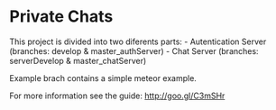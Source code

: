 Private Chats
=============
This project is divided into two diferents parts:
    - Autentication Server (branches: develop & master_authServer)
    - Chat Server (branches: serverDevelop & master_chatServer)

Example brach contains a simple meteor example.

For more information see the guide: http://goo.gl/C3mSHr
